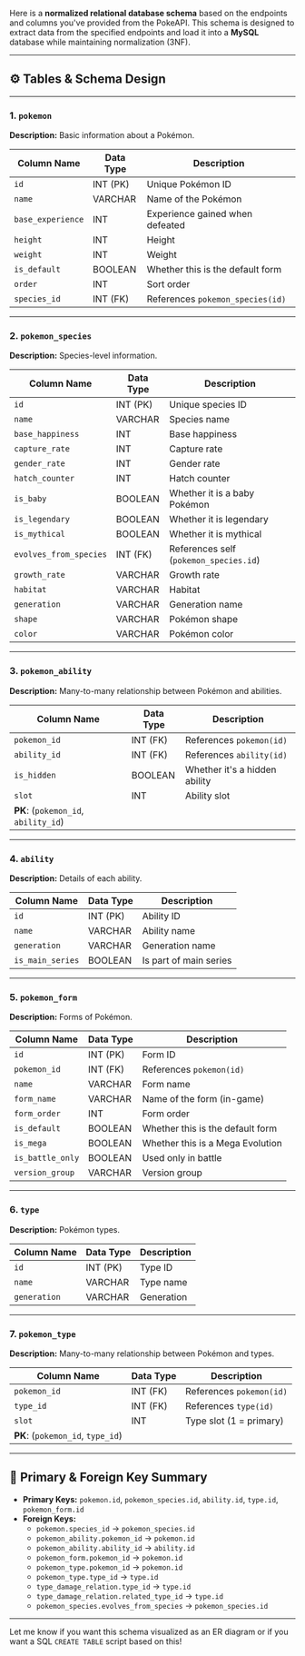 Here is a **normalized relational database schema** based on the endpoints and columns you've provided from the PokeAPI. This schema is designed to extract data from the specified endpoints and load it into a **MySQL** database while maintaining normalization (3NF).

---

## ⚙️ Tables & Schema Design

---

### **1. `pokemon`**
**Description:** Basic information about a Pokémon.

| Column Name         | Data Type     | Description                     |
|---------------------|---------------|---------------------------------|
| `id`                | INT (PK)      | Unique Pokémon ID               |
| `name`              | VARCHAR       | Name of the Pokémon             |
| `base_experience`   | INT           | Experience gained when defeated |
| `height`            | INT           | Height                          |
| `weight`            | INT           | Weight                          |
| `is_default`        | BOOLEAN       | Whether this is the default form |
| `order`             | INT           | Sort order                      |
| `species_id`        | INT (FK)      | References `pokemon_species(id)` |

---

### **2. `pokemon_species`**
**Description:** Species-level information.

| Column Name            | Data Type     | Description                          |
|------------------------|---------------|--------------------------------------|
| `id`                   | INT (PK)      | Unique species ID                    |
| `name`                 | VARCHAR       | Species name                         |
| `base_happiness`       | INT           | Base happiness                       |
| `capture_rate`         | INT           | Capture rate                         |
| `gender_rate`          | INT           | Gender rate                          |
| `hatch_counter`        | INT           | Hatch counter                        |
| `is_baby`              | BOOLEAN       | Whether it is a baby Pokémon         |
| `is_legendary`         | BOOLEAN       | Whether it is legendary              |
| `is_mythical`          | BOOLEAN       | Whether it is mythical               |
| `evolves_from_species` | INT (FK)      | References self (`pokemon_species.id`) |
| `growth_rate`          | VARCHAR       | Growth rate                          |
| `habitat`              | VARCHAR       | Habitat                              |
| `generation`           | VARCHAR       | Generation name                      |
| `shape`                | VARCHAR       | Pokémon shape                        |
| `color`                | VARCHAR       | Pokémon color                        |

---

### **3. `pokemon_ability`**
**Description:** Many-to-many relationship between Pokémon and abilities.

| Column Name     | Data Type     | Description                         |
|------------------|---------------|-------------------------------------|
| `pokemon_id`     | INT (FK)      | References `pokemon(id)`            |
| `ability_id`     | INT (FK)      | References `ability(id)`            |
| `is_hidden`      | BOOLEAN       | Whether it's a hidden ability       |
| `slot`           | INT           | Ability slot                        |
| **PK**: (`pokemon_id`, `ability_id`) |

---

### **4. `ability`**
**Description:** Details of each ability.

| Column Name     | Data Type     | Description          |
|------------------|---------------|----------------------|
| `id`             | INT (PK)      | Ability ID           |
| `name`           | VARCHAR       | Ability name         |
| `generation`     | VARCHAR       | Generation name      |
| `is_main_series` | BOOLEAN       | Is part of main series |

---

### **5. `pokemon_form`**
**Description:** Forms of Pokémon.

| Column Name     | Data Type     | Description                     |
|------------------|---------------|---------------------------------|
| `id`             | INT (PK)      | Form ID                         |
| `pokemon_id`     | INT (FK)      | References `pokemon(id)`        |
| `name`           | VARCHAR       | Form name                       |
| `form_name`      | VARCHAR       | Name of the form (in-game)      |
| `form_order`     | INT           | Form order                      |
| `is_default`     | BOOLEAN       | Whether this is the default form |
| `is_mega`        | BOOLEAN       | Whether this is a Mega Evolution |
| `is_battle_only` | BOOLEAN       | Used only in battle             |
| `version_group`  | VARCHAR       | Version group                   |

---

### **6. `type`**
**Description:** Pokémon types.

| Column Name | Data Type | Description  |
|-------------|-----------|--------------|
| `id`        | INT (PK)  | Type ID      |
| `name`      | VARCHAR   | Type name    |
| `generation`| VARCHAR   | Generation   |

---

### **7. `pokemon_type`**
**Description:** Many-to-many relationship between Pokémon and types.

| Column Name     | Data Type     | Description                 |
|------------------|---------------|-----------------------------|
| `pokemon_id`     | INT (FK)      | References `pokemon(id)`    |
| `type_id`        | INT (FK)      | References `type(id)`       |
| `slot`           | INT           | Type slot (1 = primary)     |
| **PK**: (`pokemon_id`, `type_id`) |

---

## 🔑 Primary & Foreign Key Summary

- **Primary Keys:** `pokemon.id`, `pokemon_species.id`, `ability.id`, `type.id`, `pokemon_form.id`
- **Foreign Keys:**
  - `pokemon.species_id` → `pokemon_species.id`
  - `pokemon_ability.pokemon_id` → `pokemon.id`
  - `pokemon_ability.ability_id` → `ability.id`
  - `pokemon_form.pokemon_id` → `pokemon.id`
  - `pokemon_type.pokemon_id` → `pokemon.id`
  - `pokemon_type.type_id` → `type.id`
  - `type_damage_relation.type_id` → `type.id`
  - `type_damage_relation.related_type_id` → `type.id`
  - `pokemon_species.evolves_from_species` → `pokemon_species.id`

---

Let me know if you want this schema visualized as an ER diagram or if you want a SQL `CREATE TABLE` script based on this!